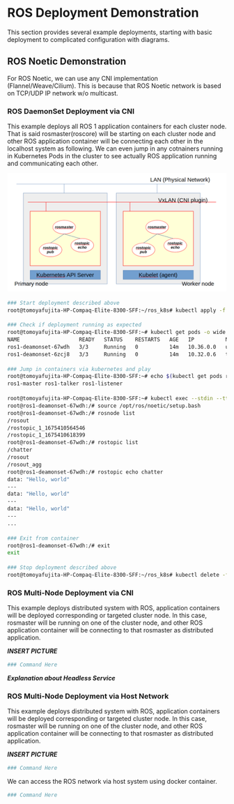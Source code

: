 # ROS Deployment Demonstration

This section provides several example deployments, starting with basic deployment to complicated configuration with diagrams.

## ROS Noetic Demonstration

For ROS Noetic, we can use any CNI implementation (Flannel/Weave/Cilium).
This is because that ROS Noetic network is based on TCP/UDP IP network w/o multicast.

### ROS DaemonSet Deployment via CNI

This example deploys all ROS 1 application containers for each cluster node.
That is said rosmaster(roscore) will be starting on each cluster node and other ROS application container will be connecting each other in the localhost system as following.
We can even jump in any cotnainers running in Kubernetes Pods in the cluster to see actually ROS application running and communicating each other.

![ROS noetic DaemonSet](./../images/ros1_daemonsets.png)

```bash
### Start deployment described above
root@tomoyafujita-HP-Compaq-Elite-8300-SFF:~/ros_k8s# kubectl apply -f ./yaml/ros1-daemonset.yaml

### Check if deployment running as expected
root@tomoyafujita-HP-Compaq-Elite-8300-SFF:~# kubectl get pods -o wide
NAME                   READY   STATUS    RESTARTS   AGE   IP          NODE                                    NOMINATED NODE   READINESS GATES
ros1-deamonset-67wdh   3/3     Running   0          14m   10.36.0.0   ubuntu                                  <none>           <none>
ros1-deamonset-6zcj8   3/3     Running   0          14m   10.32.0.6   tomoyafujita-hp-compaq-elite-8300-sff   <none>           <none>

### Jump in containers via kubernetes and play
root@tomoyafujita-HP-Compaq-Elite-8300-SFF:~# echo $(kubectl get pods ros1-deamonset-67wdh -o jsonpath='{.spec.containers[*].name}')
ros1-master ros1-talker ros1-listener

root@tomoyafujita-HP-Compaq-Elite-8300-SFF:~# kubectl exec --stdin --tty ros1-deamonset-67wdh --container ros1-master -- /bin/bash
root@ros1-deamonset-67wdh:/# source /opt/ros/noetic/setup.bash 
root@ros1-deamonset-67wdh:/# rosnode list
/rosout
/rostopic_1_1675410564546
/rostopic_1_1675410618399
root@ros1-deamonset-67wdh:/# rostopic list
/chatter
/rosout
/rosout_agg
root@ros1-deamonset-67wdh:/# rostopic echo chatter
data: "Hello, world"
---
data: "Hello, world"
---
data: "Hello, world"
---
...

### Exit from container
root@ros1-deamonset-67wdh:/# exit
exit

### Stop deployment described above
root@tomoyafujita-HP-Compaq-Elite-8300-SFF:~/ros_k8s# kubectl delete -f ./yaml/ros1-daemonset.yaml
```

### ROS Multi-Node Deployment via CNI

This example deploys distributed system with ROS, application containers will be deployed corresponding or targeted cluster node.
In this case, rosmaster will be running on one of the cluster node, and other ROS application container will be connecting to that rosmaster as distributed application.

***INSERT PICTURE***

```bash
### Command Here
```

***Explanation about Headless Service***

### ROS Multi-Node Deployment via Host Network

This example deploys distributed system with ROS, application containers will be deployed corresponding or targeted cluster node.
In this case, rosmaster will be running on one of the cluster node, and other ROS application container will be connecting to that rosmaster as distributed application.

***INSERT PICTURE***

```bash
### Command Here
```

We can access the ROS network via host system using docker container.

```bash
### Command Here
```

